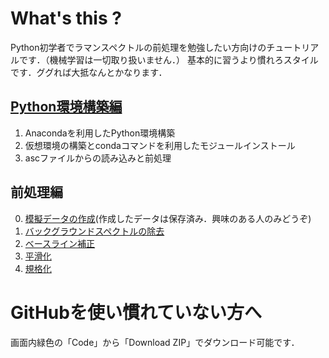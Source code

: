 # What's this ?
Python初学者でラマンスペクトルの前処理を勉強したい方向けのチュートリアルです．（機械学習は一切取り扱いません．）
基本的に習うより慣れろスタイルです．ググれば大抵なんとかなります．

## [Python環境構築編](./codes/html/Introduction.html)
1. Anacondaを利用したPython環境構築
2. 仮想環境の構築とcondaコマンドを利用したモジュールインストール
3. ascファイルからの読み込みと前処理

## 前処理編
0. [模擬データの作成](./codes/html/0_create_simulated_spectra.html)(作成したデータは保存済み．興味のある人のみどうぞ)
1. [バックグラウンドスペクトルの除去](./codes/html/1_remove_background.html)
2. [ベースライン補正](./codes/html/2_correct_baseline.html)
3. [平滑化](./codes/html/3_smoothing.html)
4. [規格化](./codes/html/4_stamnd.html)

# GitHubを使い慣れていない方へ
画面内緑色の「Code」から「Download ZIP」でダウンロード可能です．

